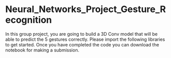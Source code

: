 # Neural_Networks_Project_Gesture_Recognition
In this group project, you are going to build a 3D Conv model that will be able to predict the 5 gestures correctly. Please import the following libraries to get started. Once you have completed the code you can download the notebook for making a submission.
